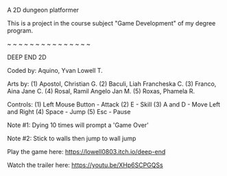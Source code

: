 A 2D dungeon platformer

This is a project in the course subject "Game Development" of my degree program.

~ ~ ~ ~ ~ ~ ~ ~ ~ ~ ~ ~ ~ ~ ~

DEEP END 2D

Coded by: 
Aquino, Yvan Lowell T.

Arts by: 
(1) Apostol, Christian G. 
(2) Baculi, Liah Francheska C. 
(3) Franco, Aina Jane C. 
(4) Rosal, Ramil Angelo Jan M. 
(5) Roxas, Phamela R.

Controls: (1) Left Mouse Button - Attack (2) E - Skill (3) A and D - Move Left and Right (4) Space - Jump (5) Esc - Pause

Note #1: Dying 10 times will prompt a 'Game Over' 

Note #2: Stick to walls then jump to wall jump

Play the game here: https://lowell0803.itch.io/deep-end

Watch the trailer here: https://youtu.be/XHp6SCPGQSs
